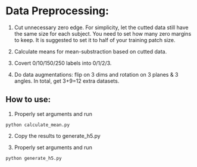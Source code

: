 # Data Preprocessing:

1. Cut unnecessary zero edge. For simplicity, let the cutted data still have the same size for each subject. You need to set how many zero margins to keep. It is suggested to set it to half of your training patch size.

2. Calculate means for mean-substraction based on cutted data.

3. Covert 0/10/150/250 labels into 0/1/2/3.

3. Do data augmentations: flip on 3 dims and rotation on 3 planes & 3 angles. In total, get 3+9=12 extra datasets.

## How to use:

1. Properly set arguments and run
```
python calculate_mean.py
```

2. Copy the results to generate_h5.py

3. Properly set arguments and run
```
python generate_h5.py
```